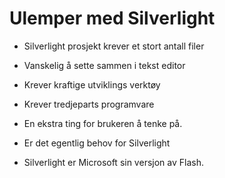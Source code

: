 # Ulemper med Silverlight #

* Silverlight prosjekt krever et stort antall filer
* Vanskelig å sette sammen i tekst editor
* Krever kraftige utviklings verktøy

* Krever tredjeparts programvare
* En ekstra ting for brukeren å tenke på.

* Er det egentlig behov for Silverlight
* Silverlight er Microsoft sin versjon av Flash.
